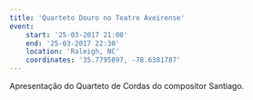 ```yaml
---
title: 'Quarteto Douro no Teatro Aveirense' 
event: 
    start: '25-03-2017 21:00' 
    end: '25-03-2017 22:30'
    location: 'Raleigh, NC' 
    coordinates: '35.7795897, -78.6381787' 
---  
```


Apresentação do Quarteto de Cordas do compositor Santiago.
